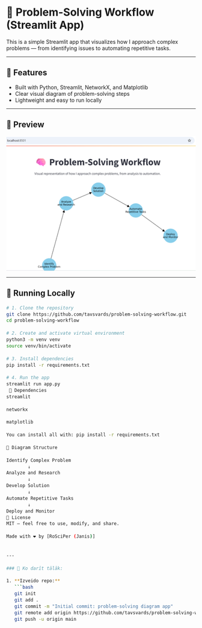# 🧠 Problem-Solving Workflow (Streamlit App)

This is a simple Streamlit app that visualizes how I approach complex problems — from identifying issues to automating repetitive tasks.

---

## 📌 Features

- Built with Python, Streamlit, NetworkX, and Matplotlib
- Clear visual diagram of problem-solving steps
- Lightweight and easy to run locally

---

## 📸 Preview

![Workflow Diagram Screenshot](diagram.png)

---

## 🚀 Running Locally

```bash
# 1. Clone the repository
git clone https://github.com/tavsvards/problem-solving-workflow.git
cd problem-solving-workflow

# 2. Create and activate virtual environment
python3 -m venv venv
source venv/bin/activate

# 3. Install dependencies
pip install -r requirements.txt

# 4. Run the app
streamlit run app.py
 🧱 Dependencies
streamlit

networkx

matplotlib

You can install all with: pip install -r requirements.txt

🧠 Diagram Structure

Identify Complex Problem
        ↓
Analyze and Research
        ↓
Develop Solution
        ↓
Automate Repetitive Tasks
        ↓
Deploy and Monitor
📄 License
MIT — feel free to use, modify, and share.

Made with ❤️ by [RoSciPer (Janis)]


---

### 🔧 Ko darīt tālāk:

1. **Izveido repo:**
   ```bash
   git init
   git add .
   git commit -m "Initial commit: problem-solving diagram app"
   git remote add origin https://github.com/tavsvards/problem-solving-workflow.git
   git push -u origin main
